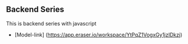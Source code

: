 ## Backend Series

This is backend series with javascript
 - [Model-link] (https://app.eraser.io/workspace/YtPqZ1VogxGy1jzIDkzj)